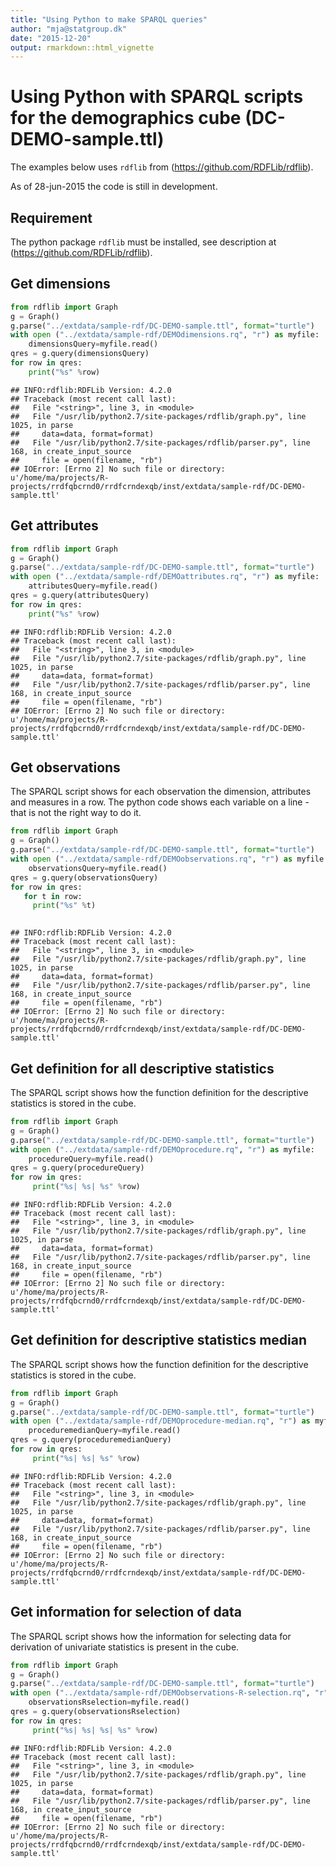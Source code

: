 ```yaml
---
title: "Using Python to make SPARQL queries"
author: "mja@statgroup.dk"
date: "2015-12-20"
output: rmarkdown::html_vignette
---
```


# Using Python with SPARQL scripts for the demographics cube (DC-DEMO-sample.ttl)

The examples below uses `rdflib` from (https://github.com/RDFLib/rdflib).

As of 28-jun-2015 the code is still in development.

## Requirement

The python package `rdflib` must be installed, see description at (https://github.com/RDFLib/rdflib).

## Get dimensions

```python
from rdflib import Graph
g = Graph()
g.parse("../extdata/sample-rdf/DC-DEMO-sample.ttl", format="turtle")
with open ("../extdata/sample-rdf/DEMOdimensions.rq", "r") as myfile:
    dimensionsQuery=myfile.read()
qres = g.query(dimensionsQuery)
for row in qres:
    print("%s" %row)
```

```
## INFO:rdflib:RDFLib Version: 4.2.0
## Traceback (most recent call last):
##   File "<string>", line 3, in <module>
##   File "/usr/lib/python2.7/site-packages/rdflib/graph.py", line 1025, in parse
##     data=data, format=format)
##   File "/usr/lib/python2.7/site-packages/rdflib/parser.py", line 168, in create_input_source
##     file = open(filename, "rb")
## IOError: [Errno 2] No such file or directory: u'/home/ma/projects/R-projects/rrdfqbcrnd0/rrdfcrndexqb/inst/extdata/sample-rdf/DC-DEMO-sample.ttl'
```

## Get attributes


```python
from rdflib import Graph
g = Graph()
g.parse("../extdata/sample-rdf/DC-DEMO-sample.ttl", format="turtle")
with open ("../extdata/sample-rdf/DEMOattributes.rq", "r") as myfile:
    attributesQuery=myfile.read()
qres = g.query(attributesQuery)
for row in qres:
    print("%s" %row)
```

```
## INFO:rdflib:RDFLib Version: 4.2.0
## Traceback (most recent call last):
##   File "<string>", line 3, in <module>
##   File "/usr/lib/python2.7/site-packages/rdflib/graph.py", line 1025, in parse
##     data=data, format=format)
##   File "/usr/lib/python2.7/site-packages/rdflib/parser.py", line 168, in create_input_source
##     file = open(filename, "rb")
## IOError: [Errno 2] No such file or directory: u'/home/ma/projects/R-projects/rrdfqbcrnd0/rrdfcrndexqb/inst/extdata/sample-rdf/DC-DEMO-sample.ttl'
```

## Get observations

The SPARQL script shows for each observation the dimension, attributes and measures in a row.
The python code shows each variable on a line - that is not the right way to do it.

```python
from rdflib import Graph
g = Graph()
g.parse("../extdata/sample-rdf/DC-DEMO-sample.ttl", format="turtle")
with open ("../extdata/sample-rdf/DEMOobservations.rq", "r") as myfile:
    observationsQuery=myfile.read()
qres = g.query(observationsQuery)
for row in qres:
   for t in row:
     print("%s" %t)
 
```

```
## INFO:rdflib:RDFLib Version: 4.2.0
## Traceback (most recent call last):
##   File "<string>", line 3, in <module>
##   File "/usr/lib/python2.7/site-packages/rdflib/graph.py", line 1025, in parse
##     data=data, format=format)
##   File "/usr/lib/python2.7/site-packages/rdflib/parser.py", line 168, in create_input_source
##     file = open(filename, "rb")
## IOError: [Errno 2] No such file or directory: u'/home/ma/projects/R-projects/rrdfqbcrnd0/rrdfcrndexqb/inst/extdata/sample-rdf/DC-DEMO-sample.ttl'
```

## Get definition for all descriptive statistics

The SPARQL script shows how the function definition for the descriptive statistics is stored in the cube.

```python
from rdflib import Graph
g = Graph()
g.parse("../extdata/sample-rdf/DC-DEMO-sample.ttl", format="turtle")
with open ("../extdata/sample-rdf/DEMOprocedure.rq", "r") as myfile:
    procedureQuery=myfile.read()
qres = g.query(procedureQuery)
for row in qres:
     print("%s| %s| %s" %row)

```

```
## INFO:rdflib:RDFLib Version: 4.2.0
## Traceback (most recent call last):
##   File "<string>", line 3, in <module>
##   File "/usr/lib/python2.7/site-packages/rdflib/graph.py", line 1025, in parse
##     data=data, format=format)
##   File "/usr/lib/python2.7/site-packages/rdflib/parser.py", line 168, in create_input_source
##     file = open(filename, "rb")
## IOError: [Errno 2] No such file or directory: u'/home/ma/projects/R-projects/rrdfqbcrnd0/rrdfcrndexqb/inst/extdata/sample-rdf/DC-DEMO-sample.ttl'
```

## Get definition for descriptive statistics median

The SPARQL script shows how the function definition for the descriptive statistics is stored in the cube.

```python
from rdflib import Graph
g = Graph()
g.parse("../extdata/sample-rdf/DC-DEMO-sample.ttl", format="turtle")
with open ("../extdata/sample-rdf/DEMOprocedure-median.rq", "r") as myfile:
    proceduremedianQuery=myfile.read()
qres = g.query(proceduremedianQuery)
for row in qres:
     print("%s| %s| %s" %row)

```

```
## INFO:rdflib:RDFLib Version: 4.2.0
## Traceback (most recent call last):
##   File "<string>", line 3, in <module>
##   File "/usr/lib/python2.7/site-packages/rdflib/graph.py", line 1025, in parse
##     data=data, format=format)
##   File "/usr/lib/python2.7/site-packages/rdflib/parser.py", line 168, in create_input_source
##     file = open(filename, "rb")
## IOError: [Errno 2] No such file or directory: u'/home/ma/projects/R-projects/rrdfqbcrnd0/rrdfcrndexqb/inst/extdata/sample-rdf/DC-DEMO-sample.ttl'
```

## Get information for selection of data

The SPARQL script shows how the information for selecting data for derivation of univariate statistics is present in the cube.

```python
from rdflib import Graph
g = Graph()
g.parse("../extdata/sample-rdf/DC-DEMO-sample.ttl", format="turtle")
with open ("../extdata/sample-rdf/DEMOobservations-R-selection.rq", "r") as myfile:
    observationsRselection=myfile.read()
qres = g.query(observationsRselection)
for row in qres:
     print("%s| %s| %s| %s" %row)

```

```
## INFO:rdflib:RDFLib Version: 4.2.0
## Traceback (most recent call last):
##   File "<string>", line 3, in <module>
##   File "/usr/lib/python2.7/site-packages/rdflib/graph.py", line 1025, in parse
##     data=data, format=format)
##   File "/usr/lib/python2.7/site-packages/rdflib/parser.py", line 168, in create_input_source
##     file = open(filename, "rb")
## IOError: [Errno 2] No such file or directory: u'/home/ma/projects/R-projects/rrdfqbcrnd0/rrdfcrndexqb/inst/extdata/sample-rdf/DC-DEMO-sample.ttl'
```


